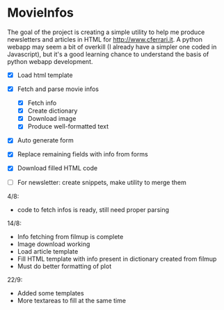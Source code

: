 # MovieInfos

The goal of the project is creating a simple utility to help me produce newsletters and articles in HTML for http://www.cferrari.it. 
A python webapp may seem a bit of overkill (I already have a simpler one coded in Javascript), but it's a good learning chance to understand the basis of python webapp development.

* [x] Load html template 
* [x] Fetch and parse movie infos 
  * [x] Fetch info
  * [x] Create dictionary 
  * [x] Download image 
  * [x] Produce well-formatted text 
* [x] Auto generate form 
* [x] Replace remaining fields with info from forms 
* [x] Download filled HTML code 

* [ ] For newsletter: create snippets, make utility to merge them

4/8:
  * code to fetch infos is ready, still need proper parsing 

14/8:  
  * Info fetching from filmup is complete 
  * Image download working 
  * Load article template 
  * Fill HTML template with info present in dictionary created from filmup
  * Must do better formatting of plot

22/9:
  * Added some templates
  * More textareas to fill at the same time